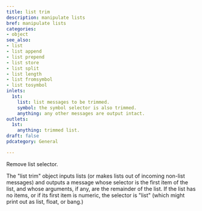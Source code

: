 ```yaml
---
title: list trim
description: manipulate lists
bref: manipulate lists
categories:
- object
see_also:
- list
- list append
- list prepend
- list store
- list split
- list length
- list fromsymbol
- list tosymbol
inlets:
  1st:
    list: list messages to be trimmed.
    symbol: the symbol selector is also trimmed.
    anything: any other messages are output intact.
outlets:
  1st:
    anything: trimmed list.
draft: false
pdcategory: General

---
```

Remove list selector.

The "list trim" object inputs lists (or makes lists out of incoming non-list messages) and outputs a message whose selector is the first item of the list, and whose arguments, if any, are the remainder of the list. If the list has no items, or if its first item is numeric, the selector is "list" (which might print out as list, float, or bang.)
